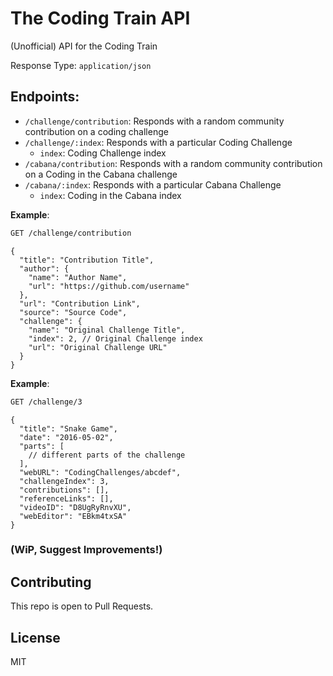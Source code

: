# The Coding Train API

(Unofficial) API for the Coding Train

Response Type: `application/json`

## Endpoints:
- `/challenge/contribution`: Responds with a random community contribution on a coding challenge
- `/challenge/:index`: Responds with a particular Coding Challenge
  - `index`: Coding Challenge index
- `/cabana/contribution`: Responds with a random community contribution on a Coding in the Cabana challenge
- `/cabana/:index`: Responds with a particular Cabana Challenge
  - `index`: Coding in the Cabana index

**Example**: 
```bash
GET /challenge/contribution
```
```jsonc
{
  "title": "Contribution Title",
  "author": {
    "name": "Author Name",
    "url": "https://github.com/username"
  },
  "url": "Contribution Link",
  "source": "Source Code",
  "challenge": {
    "name": "Original Challenge Title",
    "index": 2, // Original Challenge index
    "url": "Original Challenge URL"
  }
}
```


**Example**: 
```bash
GET /challenge/3
```
```jsonc
{
  "title": "Snake Game",
  "date": "2016-05-02",
  "parts": [
    // different parts of the challenge
  ],
  "webURL": "CodingChallenges/abcdef",
  "challengeIndex": 3,
  "contributions": [],
  "referenceLinks": [],
  "videoID": "D8UgRyRnvXU",
  "webEditor": "EBkm4txSA"
}
```

### (WiP, Suggest Improvements!)

## Contributing
This repo is open to Pull Requests.

## License
MIT

